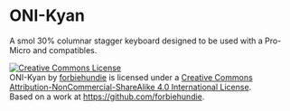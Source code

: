 # ONI-Kyan
A smol 30% columnar stagger keyboard designed to be used with a Pro-Micro and compatibles. 

<a rel="license" href="http://creativecommons.org/licenses/by-nc-sa/4.0/"><img alt="Creative Commons License" style="border-width:0" src="https://i.creativecommons.org/l/by-nc-sa/4.0/88x31.png" /></a><br /><span xmlns:dct="http://purl.org/dc/terms/" property="dct:title">ONI-Kyan</span> by <a xmlns:cc="http://creativecommons.org/ns#" href="https://github.com/forbiehundie/ONI-Kyan" property="cc:attributionName" rel="cc:attributionURL">forbiehundie</a> is licensed under a <a rel="license" href="http://creativecommons.org/licenses/by-nc-sa/4.0/">Creative Commons Attribution-NonCommercial-ShareAlike 4.0 International License</a>.<br />Based on a work at <a xmlns:dct="http://purl.org/dc/terms/" href="https://github.com/forbiehundie" rel="dct:source">https://github.com/forbiehundie</a>.
